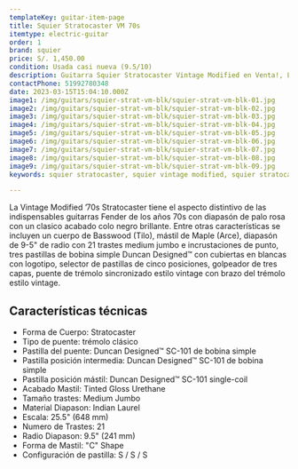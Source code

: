 ```yaml
---
templateKey: guitar-item-page
title: Squier Stratocaster VM 70s
itemtype: electric-guitar
order: 1
brand: squier
price: S/. 1,450.00
condition: Usada casi nueva (9.5/10)
description: Guitarra Squier Stratocaster Vintage Modified en Venta!, Lima, Peru
contactPhone: 51992780348
date: 2023-03-15T15:04:10.000Z
image1: /img/guitars/squier-strat-vm-blk/squier-strat-vm-blk-01.jpg
image2: /img/guitars/squier-strat-vm-blk/squier-strat-vm-blk-02.jpg
image3: /img/guitars/squier-strat-vm-blk/squier-strat-vm-blk-03.jpg
image4: /img/guitars/squier-strat-vm-blk/squier-strat-vm-blk-04.jpg
image5: /img/guitars/squier-strat-vm-blk/squier-strat-vm-blk-05.jpg
image6: /img/guitars/squier-strat-vm-blk/squier-strat-vm-blk-06.jpg
image7: /img/guitars/squier-strat-vm-blk/squier-strat-vm-blk-07.jpg
image8: /img/guitars/squier-strat-vm-blk/squier-strat-vm-blk-08.jpg
image9: /img/guitars/squier-strat-vm-blk/squier-strat-vm-blk-09.jpg
keywords: squier stratocaster, squier vintage modified, squier stratocaster vintage modified

---
```

La Vintage Modified ’70s Stratocaster tiene el aspecto distintivo de las indispensables guitarras Fender de los años 70s con diapasón de palo rosa con un clasico acabado colo negro brillante. Entre otras características se incluyen un cuerpo de Basswood (Tilo), mástil de Maple (Arce), diapasón de 9-5" de radio con 21 trastes medium jumbo e incrustaciones de punto, tres pastillas de bobina simple Duncan Designed™ con cubiertas en blancas con logotipo, selector de pastillas de cinco posiciones, golpeador de tres capas, puente de trémolo sincronizado estilo vintage con brazo del trémolo estilo vintage.

## Características técnicas

* Forma de Cuerpo: Stratocaster
* Tipo de puente: trémolo clásico
* Pastilla del puente: Duncan Designed™ SC-101 de bobina simple
* Pastilla posición intermedia: Duncan Designed™ SC-101 de bobina simple
* Pastilla posición mástil: Duncan Designed™ SC-101 single-coil
* Acabado Mastil: Tinted Gloss Urethane
* Tamaño trastes: Medium Jumbo
* Material Diapason: Indian Laurel
* Escala: 25.5" (648 mm)
* Numero de Trastes: 21
* Radio Diapason: 9.5" (241 mm)
* Forma de Mastil: "C" Shape
* Configuración de pastilla: S / S / S
